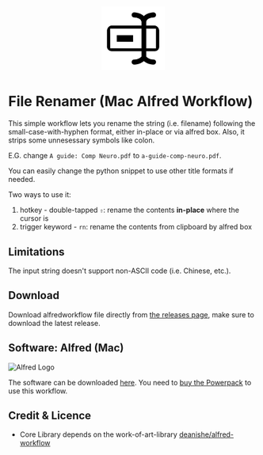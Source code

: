 <h1 align="center">
  <img src="./icon.png" width="128" height="128">
</h1>

# File Renamer (Mac Alfred Workflow)

This simple workflow lets you rename the string (i.e. filename) following the small-case-with-hyphen format, either in-place or via alfred box.  Also, it strips some unnesessary symbols like colon.

E.G. change `A guide: Comp Neuro.pdf` to  `a-guide-comp-neuro.pdf`. 

You can easily change the python snippet to use other title formats if needed.

Two ways to use it:

1. hotkey - double-tapped `⇧`: rename the contents **in-place** where the cursor is
2. trigger keyword - `rn`: rename the contents from clipboard by alfred box

## Limitations

The input string doesn't support non-ASCII code (i.e. Chinese, etc.). 

## Download

Download alfredworkflow file directly from [the releases page](https://github.com/realliyifei/alfred-file-renamer/releases), make sure to download the latest release. 

## Software: Alfred (Mac)

![Alfred Logo](https://i.pinimg.com/originals/5c/23/a6/5c23a6723d3b19e892985fd918cf0aab.png)

The software can be downloaded [here](https://www.alfredapp.com/). You need to [buy the Powerpack](https://buy.alfredapp.com/) to use this workflow.

## Credit & Licence

* Core Library depends on the work-of-art-library [deanishe/alfred-workflow](https://github.com/deanishe/alfred-workflow)
